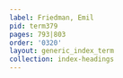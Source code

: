 ```yaml
---
label: Friedman, Emil
pid: term379
pages: 793|803
order: '0320'
layout: generic_index_term
collection: index-headings
---
```

